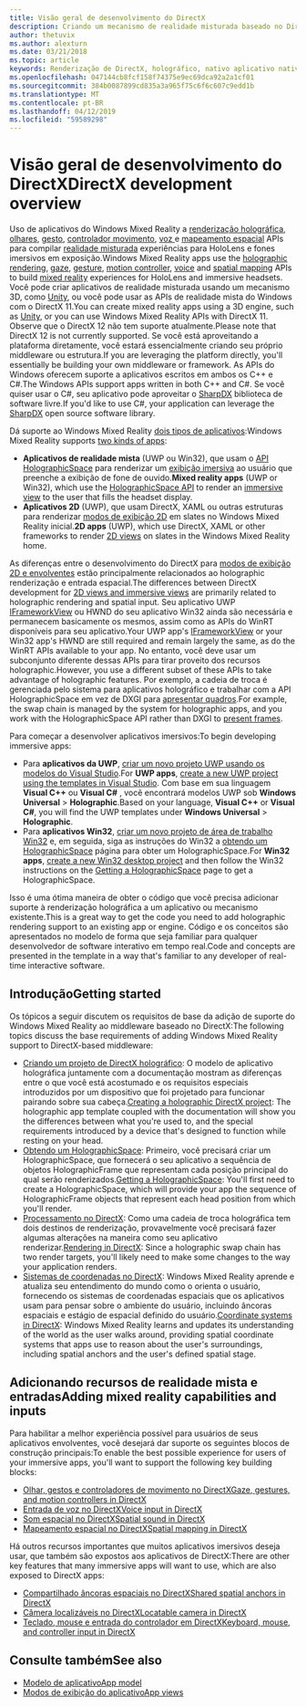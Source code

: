 ```yaml
---
title: Visão geral de desenvolvimento do DirectX
description: Criando um mecanismo de realidade misturada baseado no DirectX usando as APIs de realidade mista do Windows diretamente.
author: thetuvix
ms.author: alexturn
ms.date: 03/21/2018
ms.topic: article
keywords: Renderização de DirectX, holográfico, nativo aplicativo nativo, WinRT, aplicativo do WinRT, as APIs da plataforma, o mecanismo personalizado, middleware
ms.openlocfilehash: 047144cb8fcf158f74375e9ec69dca92a2a1cf01
ms.sourcegitcommit: 384b0087899cd835a3a965f75c6f6c607c9edd1b
ms.translationtype: MT
ms.contentlocale: pt-BR
ms.lasthandoff: 04/12/2019
ms.locfileid: "59589298"
---
```

# <a name="directx-development-overview"></a><span data-ttu-id="9f6a1-104">Visão geral de desenvolvimento do DirectX</span><span class="sxs-lookup"><span data-stu-id="9f6a1-104">DirectX development overview</span></span>

<span data-ttu-id="9f6a1-105">Uso de aplicativos do Windows Mixed Reality a [renderização holográfica](rendering.md), [olhares](gaze.md), [gesto](gestures.md), [controlador movimento](motion-controllers.md), [voz ](voice-input.md) e [mapeamento espacial](spatial-mapping.md) APIs para compilar [realidade misturada](mixed-reality.md) experiências para HoloLens e fones imersivos em exposição.</span><span class="sxs-lookup"><span data-stu-id="9f6a1-105">Windows Mixed Reality apps use the [holographic rendering](rendering.md), [gaze](gaze.md), [gesture](gestures.md), [motion controller](motion-controllers.md), [voice](voice-input.md) and [spatial mapping](spatial-mapping.md) APIs to build [mixed reality](mixed-reality.md) experiences for HoloLens and immersive headsets.</span></span> <span data-ttu-id="9f6a1-106">Você pode criar aplicativos de realidade misturada usando um mecanismo 3D, como [Unity](unity-development-overview.md), ou você pode usar as APIs de realidade mista do Windows com o DirectX 11.</span><span class="sxs-lookup"><span data-stu-id="9f6a1-106">You can create mixed reality apps using a 3D engine, such as [Unity](unity-development-overview.md), or you can use Windows Mixed Reality APIs with DirectX 11.</span></span> <span data-ttu-id="9f6a1-107">Observe que o DirectX 12 não tem suporte atualmente.</span><span class="sxs-lookup"><span data-stu-id="9f6a1-107">Please note that DirectX 12 is not currently supported.</span></span> <span data-ttu-id="9f6a1-108">Se você está aproveitando a plataforma diretamente, você estará essencialmente criando seu próprio middleware ou estrutura.</span><span class="sxs-lookup"><span data-stu-id="9f6a1-108">If you are leveraging the platform directly, you'll essentially be building your own middleware or framework.</span></span> <span data-ttu-id="9f6a1-109">As APIs do Windows oferecem suporte a aplicativos escritos em ambos os C++ e C#.</span><span class="sxs-lookup"><span data-stu-id="9f6a1-109">The Windows APIs support apps written in both C++ and C#.</span></span> <span data-ttu-id="9f6a1-110">Se você quiser usar o C#, seu aplicativo pode aproveitar o [SharpDX](http://sharpdx.org/) biblioteca de software livre.</span><span class="sxs-lookup"><span data-stu-id="9f6a1-110">If you'd like to use C#, your application can leverage the [SharpDX](http://sharpdx.org/) open source software library.</span></span>

<span data-ttu-id="9f6a1-111">Dá suporte ao Windows Mixed Reality [dois tipos de aplicativos](app-views.md):</span><span class="sxs-lookup"><span data-stu-id="9f6a1-111">Windows Mixed Reality supports [two kinds of apps](app-views.md):</span></span>
* <span data-ttu-id="9f6a1-112">**Aplicativos de realidade mista** (UWP ou Win32), que usam o [API HolographicSpace](getting-a-holographicspace.md) para renderizar um [exibição imersiva](app-views.md) ao usuário que preenche a exibição de fone de ouvido.</span><span class="sxs-lookup"><span data-stu-id="9f6a1-112">**Mixed reality apps** (UWP or Win32), which use the [HolographicSpace API](getting-a-holographicspace.md) to render an [immersive view](app-views.md) to the user that fills the headset display.</span></span>
* <span data-ttu-id="9f6a1-113">**Aplicativos 2D** (UWP), que usam DirectX, XAML ou outras estruturas para renderizar [modos de exibição 2D](app-views.md#2d-views) em slates no Windows Mixed Reality inicial.</span><span class="sxs-lookup"><span data-stu-id="9f6a1-113">**2D apps** (UWP), which use DirectX, XAML or other frameworks to render [2D views](app-views.md#2d-views) on slates in the Windows Mixed Reality home.</span></span>

<span data-ttu-id="9f6a1-114">As diferenças entre o desenvolvimento do DirectX para [modos de exibição 2D e envolventes](app-views.md) estão principalmente relacionados ao holographic renderização e entrada espacial.</span><span class="sxs-lookup"><span data-stu-id="9f6a1-114">The differences between DirectX development for [2D views and immersive views](app-views.md) are primarily related to holographic rendering and spatial input.</span></span> <span data-ttu-id="9f6a1-115">Seu aplicativo UWP [IFrameworkView](https://msdn.microsoft.com/library/windows/apps/windows.applicationmodel.core.iframeworkview.aspx) ou HWND do seu aplicativo Win32 ainda são necessária e permanecem basicamente os mesmos, assim como as APIs do WinRT disponíveis para seu aplicativo.</span><span class="sxs-lookup"><span data-stu-id="9f6a1-115">Your UWP app's [IFrameworkView](https://msdn.microsoft.com/library/windows/apps/windows.applicationmodel.core.iframeworkview.aspx) or your Win32 app's HWND are still required and remain largely the same, as do the WinRT APIs available to your app.</span></span> <span data-ttu-id="9f6a1-116">No entanto, você deve usar um subconjunto diferente dessas APIs para tirar proveito dos recursos holographic.</span><span class="sxs-lookup"><span data-stu-id="9f6a1-116">However, you use a different subset of these APIs to take advantage of holographic features.</span></span> <span data-ttu-id="9f6a1-117">Por exemplo, a cadeia de troca é gerenciada pelo sistema para aplicativos holográfico e trabalhar com a API HolographicSpace em vez de DXGI para [apresentar quadros](rendering-in-directx.md).</span><span class="sxs-lookup"><span data-stu-id="9f6a1-117">For example, the swap chain is managed by the system for holographic apps, and you work with the HolographicSpace API rather than DXGI to [present frames](rendering-in-directx.md).</span></span>

<span data-ttu-id="9f6a1-118">Para começar a desenvolver aplicativos imersivos:</span><span class="sxs-lookup"><span data-stu-id="9f6a1-118">To begin developing immersive apps:</span></span>
* <span data-ttu-id="9f6a1-119">Para **aplicativos da UWP**, [criar um novo projeto UWP usando os modelos do Visual Studio](creating-a-holographic-directx-project.md).</span><span class="sxs-lookup"><span data-stu-id="9f6a1-119">For **UWP apps**, [create a new UWP project using the templates in Visual Studio](creating-a-holographic-directx-project.md).</span></span> <span data-ttu-id="9f6a1-120">Com base em sua linguagem **Visual C++**  ou **Visual C#** , você encontrará modelos UWP sob **Windows Universal**  >   **Holographic**.</span><span class="sxs-lookup"><span data-stu-id="9f6a1-120">Based on your language, **Visual C++** or **Visual C#**, you will find the UWP templates under **Windows Universal** > **Holographic**.</span></span>
* <span data-ttu-id="9f6a1-121">Para **aplicativos Win32**, [criar um novo projeto de área de trabalho Win32](creating-a-holographic-directx-project.md#creating-a-win32-project) e, em seguida, siga as instruções do Win32 a [obtendo um HolographicSpace](getting-a-holographicspace.md) página para obter um HolographicSpace.</span><span class="sxs-lookup"><span data-stu-id="9f6a1-121">For **Win32 apps**, [create a new Win32 desktop project](creating-a-holographic-directx-project.md#creating-a-win32-project) and then follow the Win32 instructions on the [Getting a HolographicSpace](getting-a-holographicspace.md) page to get a HolographicSpace.</span></span>

<span data-ttu-id="9f6a1-122">Isso é uma ótima maneira de obter o código que você precisa adicionar suporte à renderização holográfica a um aplicativo ou mecanismo existente.</span><span class="sxs-lookup"><span data-stu-id="9f6a1-122">This is a great way to get the code you need to add holographic rendering support to an existing app or engine.</span></span> <span data-ttu-id="9f6a1-123">Código e os conceitos são apresentados no modelo de forma que seja familiar para qualquer desenvolvedor de software interativo em tempo real.</span><span class="sxs-lookup"><span data-stu-id="9f6a1-123">Code and concepts are presented in the template in a way that's familiar to any developer of real-time interactive software.</span></span>

## <a name="getting-started"></a><span data-ttu-id="9f6a1-124">Introdução</span><span class="sxs-lookup"><span data-stu-id="9f6a1-124">Getting started</span></span>

<span data-ttu-id="9f6a1-125">Os tópicos a seguir discutem os requisitos de base da adição de suporte do Windows Mixed Reality ao middleware baseado no DirectX:</span><span class="sxs-lookup"><span data-stu-id="9f6a1-125">The following topics discuss the base requirements of adding Windows Mixed Reality support to DirectX-based middleware:</span></span>
* <span data-ttu-id="9f6a1-126">[Criando um projeto de DirectX holográfico](creating-a-holographic-directx-project.md): O modelo de aplicativo holográfica juntamente com a documentação mostram as diferenças entre o que você está acostumado e os requisitos especiais introduzidos por um dispositivo que foi projetado para funcionar pairando sobre sua cabeça.</span><span class="sxs-lookup"><span data-stu-id="9f6a1-126">[Creating a holographic DirectX project](creating-a-holographic-directx-project.md): The holographic app template coupled with the documentation will show you the differences between what you're used to, and the special requirements introduced by a device that's designed to function while resting on your head.</span></span>
* <span data-ttu-id="9f6a1-127">[Obtendo um HolographicSpace](getting-a-holographicspace.md): Primeiro, você precisará criar um HolographicSpace, que fornecerá o seu aplicativo a sequência de objetos HolographicFrame que representam cada posição principal do qual serão renderizados.</span><span class="sxs-lookup"><span data-stu-id="9f6a1-127">[Getting a HolographicSpace](getting-a-holographicspace.md): You'll first need to create a HolographicSpace, which will provide your app the sequence of HolographicFrame objects that represent each head position from which you'll render.</span></span>
* <span data-ttu-id="9f6a1-128">[Processamento no DirectX](rendering-in-directx.md): Como uma cadeia de troca holográfica tem dois destinos de renderização, provavelmente você precisará fazer algumas alterações na maneira como seu aplicativo renderizar.</span><span class="sxs-lookup"><span data-stu-id="9f6a1-128">[Rendering in DirectX](rendering-in-directx.md): Since a holographic swap chain has two render targets, you'll likely need to make some changes to the way your application renders.</span></span>
* <span data-ttu-id="9f6a1-129">[Sistemas de coordenadas no DirectX](coordinate-systems-in-directx.md): Windows Mixed Reality aprende e atualiza seu entendimento do mundo como o orienta o usuário, fornecendo os sistemas de coordenadas espaciais que os aplicativos usam para pensar sobre o ambiente do usuário, incluindo âncoras espaciais e estágio de espacial definido do usuário.</span><span class="sxs-lookup"><span data-stu-id="9f6a1-129">[Coordinate systems in DirectX](coordinate-systems-in-directx.md): Windows Mixed Reality learns and updates its understanding of the world as the user walks around, providing spatial coordinate systems that apps use to reason about the user's surroundings, including spatial anchors and the user's defined spatial stage.</span></span>

## <a name="adding-mixed-reality-capabilities-and-inputs"></a><span data-ttu-id="9f6a1-130">Adicionando recursos de realidade mista e entradas</span><span class="sxs-lookup"><span data-stu-id="9f6a1-130">Adding mixed reality capabilities and inputs</span></span>

<span data-ttu-id="9f6a1-131">Para habilitar a melhor experiência possível para usuários de seus aplicativos envolventes, você desejará dar suporte os seguintes blocos de construção principais:</span><span class="sxs-lookup"><span data-stu-id="9f6a1-131">To enable the best possible experience for users of your immersive apps, you'll want to support the following key building blocks:</span></span>
* [<span data-ttu-id="9f6a1-132">Olhar, gestos e controladores de movimento no DirectX</span><span class="sxs-lookup"><span data-stu-id="9f6a1-132">Gaze, gestures, and motion controllers in DirectX</span></span>](gaze,-gestures,-and-motion-controllers-in-directx.md)
* [<span data-ttu-id="9f6a1-133">Entrada de voz no DirectX</span><span class="sxs-lookup"><span data-stu-id="9f6a1-133">Voice input in DirectX</span></span>](voice-input-in-directx.md)
* [<span data-ttu-id="9f6a1-134">Som espacial no DirectX</span><span class="sxs-lookup"><span data-stu-id="9f6a1-134">Spatial sound in DirectX</span></span>](spatial-sound-in-directx.md)
* [<span data-ttu-id="9f6a1-135">Mapeamento espacial no DirectX</span><span class="sxs-lookup"><span data-stu-id="9f6a1-135">Spatial mapping in DirectX</span></span>](spatial-mapping-in-directx.md)

<span data-ttu-id="9f6a1-136">Há outros recursos importantes que muitos aplicativos imersivos deseja usar, que também são expostos aos aplicativos de DirectX:</span><span class="sxs-lookup"><span data-stu-id="9f6a1-136">There are other key features that many immersive apps will want to use, which are also exposed to DirectX apps:</span></span>
* [<span data-ttu-id="9f6a1-137">Compartilhado âncoras espaciais no DirectX</span><span class="sxs-lookup"><span data-stu-id="9f6a1-137">Shared spatial anchors in DirectX</span></span>](shared-spatial-anchors-in-directx.md)
* [<span data-ttu-id="9f6a1-138">Câmera localizáveis no DirectX</span><span class="sxs-lookup"><span data-stu-id="9f6a1-138">Locatable camera in DirectX</span></span>](locatable-camera-in-directx.md)
* [<span data-ttu-id="9f6a1-139">Teclado, mouse e entrada do controlador em DirectX</span><span class="sxs-lookup"><span data-stu-id="9f6a1-139">Keyboard, mouse, and controller input in DirectX</span></span>](keyboard,-mouse,-and-controller-input-in-directx.md)

## <a name="see-also"></a><span data-ttu-id="9f6a1-140">Consulte também</span><span class="sxs-lookup"><span data-stu-id="9f6a1-140">See also</span></span>
* [<span data-ttu-id="9f6a1-141">Modelo de aplicativo</span><span class="sxs-lookup"><span data-stu-id="9f6a1-141">App model</span></span>](app-model.md)
* [<span data-ttu-id="9f6a1-142">Modos de exibição do aplicativo</span><span class="sxs-lookup"><span data-stu-id="9f6a1-142">App views</span></span>](app-views.md)
